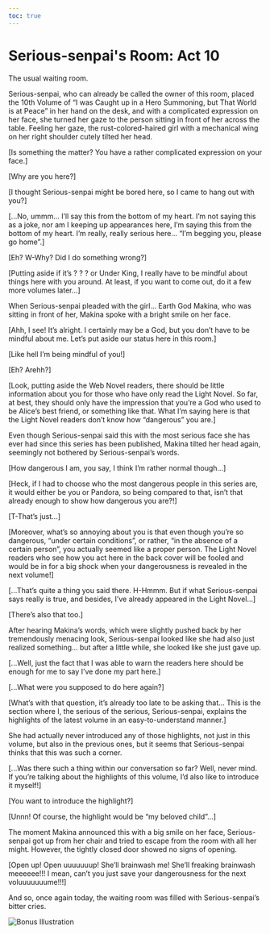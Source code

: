 ```yaml
---
toc: true
---
```


# Serious-senpai's Room: Act 10

The usual waiting room.

Serious-senpai, who can already be called the owner of this room, placed the
10th Volume of “I was Caught up in a Hero Summoning, but That World is at Peace”
in her hand on the desk, and with a complicated expression on her face, she
turned her gaze to the person sitting in front of her across the table. Feeling
her gaze, the rust-colored-haired girl with a mechanical wing on her right
shoulder cutely tilted her head.

[Is something the matter? You have a rather complicated expression on your
face.]

[Why are you here?]

[I thought Serious-senpai might be bored here, so I came to hang out with you?]

[...No, ummm... I’ll say this from the bottom of my heart. I’m not saying this
as a joke, nor am I keeping up appearances here, I’m saying this from the bottom
of my heart. I’m really, really serious here... “I’m begging you, please go
home”.]

[Eh? W-Why? Did I do something wrong?]

[Putting aside if it’s ? ? ? or Under King, I really have to be mindful about
things here with you around. At least, if you want to come out, do it a few more
volumes later...]

When Serious-senpai pleaded with the girl... Earth God Makina, who was sitting
in front of her, Makina spoke with a bright smile on her face.

[Ahh, I see! It’s alright. I certainly may be a God, but you don’t have to be
mindful about me. Let’s put aside our status here in this room.]

[Like hell I’m being mindful of you!]

[Eh? Arehh?]

[Look, putting aside the Web Novel readers, there should be little information
about you for those who have only read the Light Novel. So far, at best, they
should only have the impression that you’re a God who used to be Alice’s best
friend, or something like that. What I’m saying here is that the Light Novel
readers don’t know how “dangerous” you are.]

Even though Serious-senpai said this with the most serious face she has ever had
since this series has been published, Makina tilted her head again, seemingly
not bothered by Serious-senpai’s words.

[How dangerous I am, you say, I think I’m rather normal though...]

[Heck, if I had to choose who the most dangerous people in this series are, it
would either be you or Pandora, so being compared to that, isn’t that already
enough to show how dangerous you are?!]

[T-That’s just...]

[Moreover, what’s so annoying about you is that even though you’re so dangerous,
“under certain conditions”, or rather, “in the absence of a certain person”, you
actually seemed like a proper person. The Light Novel readers who see how you
act here in the back cover will be fooled and would be in for a big shock when
your dangerousness is revealed in the next volume!]

[...That’s quite a thing you said there. H-Hmmm. But if what Serious-senpai says
really is true, and besides, I’ve already appeared in the Light Novel...]

[There’s also that too.]

After hearing Makina’s words, which were slightly pushed back by her
tremendously menacing look, Serious-senpai looked like she had also just
realized something... but after a little while, she looked like she just gave
up.

[...Well, just the fact that I was able to warn the readers here should be
enough for me to say I’ve done my part here.]

[...What were you supposed to do here again?]

[What’s with that question, it’s already too late to be asking that... This is
the section where I, the serious of the serious, Serious-senpai, explains the
highlights of the latest volume in an easy-to-understand manner.]

She had actually never introduced any of those highlights, not just in this
volume, but also in the previous ones, but it seems that Serious-senpai thinks
that this was such a corner.

[...Was there such a thing within our conversation so far? Well, never mind. If
you’re talking about the highlights of this volume, I’d also like to introduce
it myself!]

[You want to introduce the highlight?]

[Unnn! Of course, the highlight would be “my beloved child”...]

The moment Makina announced this with a big smile on her face, Serious-senpai
got up from her chair and tried to escape from the room with all her might.
However, the tightly closed door showed no signs of opening.

[Open up! Open uuuuuuup! She’ll brainwash me! She’ll freaking brainwash
meeeeee!!! I mean, can’t you just save your dangerousness for the next
voluuuuuuume!!!]

And so, once again today, the waiting room was filled with Serious-senpai’s
bitter cries.

![Bonus Illustration](../../_Images/v10/SS01-Illust-Cut.jpg#.insert)
